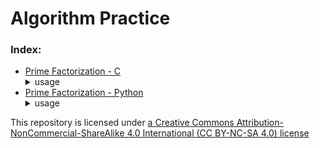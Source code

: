 # Algorithm Practice

### Index:

- [Prime Factorization - C](./c/prime_factorization.c)
  <details>
  <summary>usage </summary>
  <br>
  <image alt="fact_usage_c.png" src="./screenshots/fact_usage_c.png">
  </details>
- [Prime Factorization - Python](./python/prime_factorization.py)
  <details>
  <summary>usage </summary>
  <br>
  <image alt="fact_usage_py.png" src="./screenshots/fact_usage_py.png">
  </details>

This repository is licensed under [a Creative Commons Attribution-NonCommercial-ShareAlike 4.0 International (CC BY-NC-SA 4.0) license](https://creativecommons.org/licenses/by-nc-sa/4.0/)
